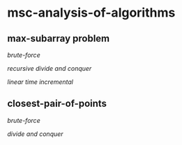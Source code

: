 # msc-analysis-of-algorithms

## max-subarray problem

*brute-force*

*recursive divide and conquer*

*linear time incremental*

## closest-pair-of-points

*brute-force*

*divide and conquer*
